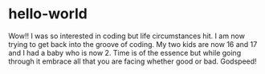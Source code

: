 # hello-world
Wow!! I was so interested in coding but life circumstances hit. I am now trying to get back into the groove of coding. My two kids are now 16 and 17 and I had a baby who is now 2. Time is of the essence but while going through it embrace all that you are facing whether good or bad. Godspeed!


